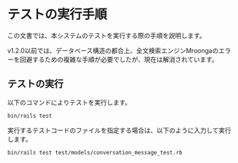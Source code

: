 # テストの実行手順

この文書では、本システムのテストを実行する際の手順を説明します。

v1.2.0以前では、データベース構造の都合上、全文検索エンジンMroongaのエラーを回避するための複雑な手順が必要でしたが、現在は解消されています。

## テストの実行

以下のコマンドによりテストを実行します。

```sh
bin/rails test
```

実行するテストコードのファイルを指定する場合は、以下のように入力して実行します。

```sh
bin/rails test test/models/conversation_message_test.rb
```
